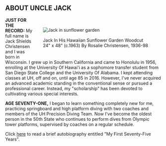 <h2>ABOUT UNCLE JACK</h2> 

<figure>
<img src="/jack-in-his-hawaiian-sunflower-garden-woodcut-by-rosalie-christensen.png" alt="Jack in sunflower garden">
<figcaption>Jack In His Hawaiian Sunflower Garden Woodcut 24" x 48" (c.1963) By Rosalie Christensen, 1936-98</figcaption>
</figure>

**JUST FOR THE RECORD:** 
My full name is Jack Shields Christensen and I was born in Wisconsin. I grew up in Southern California and came to Honolulu in 1956, enrolling at the University Of Hawai'i as a sophomore transfer student from San Diego State College and the University Of Alabama. I kept attending classes at UH, off and on, until age 85 in 2016. However, I've never acquired an advanced academic standing in the conventional sense or pursued a professional career. Instead, my "scholarship" has been devoted to cultivating various special interests. 

**AGE SEVENTY-ONE,** I began to learn something completely new for me, practicing springboard and high platform diving with two coaches and members of the UH Precision Diving Team. Now I've become the oldest person in the 50th State who continues to perform dives from Olympic tower platforms, supervised by coaches on a regular schedule. 

Click <a href="about-uncle-jack/my-first-seventy-five-years">here</a> to read a brief autobiography entitled "My First Seventy-Five Years". 


<style>

figure {
    margin: 2rem;
    max-width: 350px;
    float: right;
  }

  img {
    max-width: 350px;
    padding-bottom: 1rem;
  } 

</style>